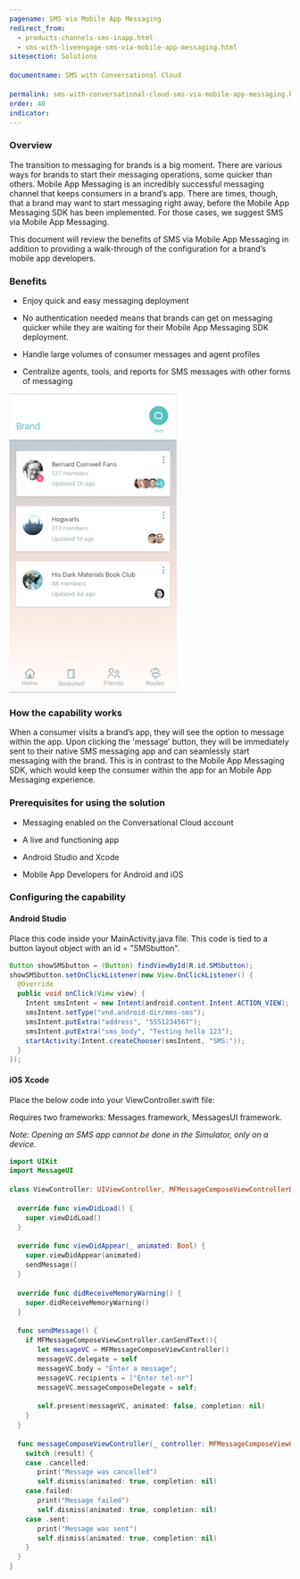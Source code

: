 ```yaml
---
pagename: SMS via Mobile App Messaging
redirect_from:
  - products-channels-sms-inapp.html
  - sms-with-liveengage-sms-via-mobile-app-messaging.html
sitesection: Solutions

documentname: SMS with Conversational Cloud

permalink: sms-with-conversational-cloud-sms-via-mobile-app-messaging.html
order: 40
indicator:
---
```

### Overview

The transition to messaging for brands is a big moment. There are various ways for brands to start their messaging operations, some quicker than others. Mobile App Messaging is an incredibly successful messaging channel that keeps consumers in a brand’s app. There are times, though, that a brand may want to start messaging right away, before the Mobile App Messaging SDK has been implemented. For those cases, we suggest SMS via Mobile App Messaging.

This document will review the benefits of SMS via Mobile App Messaging in addition to providing a walk-through of the configuration for a brand’s mobile app developers.

### Benefits

* Enjoy quick and easy messaging deployment

* No authentication needed means that brands can get on messaging quicker while they are waiting for their Mobile App Messaging SDK deployment.

* Handle large volumes of consumer messages and agent profiles

* Centralize agents, tools, and reports for SMS messages with other forms of messaging

![In-App to SMS](img/inapptosms.png)

### How the capability works

When a consumer visits a brand’s app, they will see the option to message within the app. Upon clicking the 'message’ button, they will be immediately sent to their native SMS messaging app and can seamlessly start messaging with the brand. This is in contrast to the Mobile App Messaging SDK, which would keep the consumer within the app for an Mobile App Messaging experience.

### Prerequisites for using the solution

* Messaging enabled on the Conversational Cloud account

* A live and functioning app

* Android Studio and Xcode

* Mobile App Developers for Android and iOS

### Configuring the capability

#### Android Studio

Place this code inside your MainActivity.java file. This code is tied to a button layout object with an id = "SMSbutton".

```java
Button showSMSbutton = (Button) findViewById(R.id.SMSbutton);
showSMSbutton.setOnClickListener(new View.OnClickListener() {
  @Override
  public void onClick(View view) {
    Intent smsIntent = new Intent(android.content.Intent.ACTION_VIEW);
    smsIntent.setType("vnd.android-dir/mms-sms");
    smsIntent.putExtra("address", "5551234567");
    smsIntent.putExtra("sms_body", "Testing hello 123");
    startActivity(Intent.createChooser(smsIntent, "SMS:"));
  }
});
```

#### iOS Xcode

Place the below code into your ViewController.swift file:

Requires two frameworks: Messages framework, MessagesUI framework.

*Note: Opening an SMS app cannot be done in the Simulator, only on a device.*

```swift
import UIKit
import MessageUI

class ViewController: UIViewController, MFMessageComposeViewControllerDelegate, UINavigationControllerDelegate{

  override func viewDidLoad() {
    super.viewDidLoad()
  }

  override func viewDidAppear(_ animated: Bool) {
    super.viewDidAppear(animated)
    sendMessage()
  }

  override func didReceiveMemoryWarning() {
    super.didReceiveMemoryWarning()
  }

  func sendMessage() {
    if MFMessageComposeViewController.canSendText(){
       let messageVC = MFMessageComposeViewController()
       messageVC.delegate = self
       messageVC.body = "Enter a message";
       messageVC.recipients = ["Enter tel-nr"]
       messageVC.messageComposeDelegate = self;

       self.present(messageVC, animated: false, completion: nil)
    }
  }

  func messageComposeViewController(_ controller: MFMessageComposeViewController, didFinishWith result: MessageComposeResult) {
    switch (result) {
    case .cancelled:
       print("Message was cancelled")
       self.dismiss(animated: true, completion: nil)
    case.failed:
       print("Message failed")
       self.dismiss(animated: true, completion: nil)
    case .sent:
       print("Message was sent")
       self.dismiss(animated: true, completion: nil)
    }
  }
}
```

